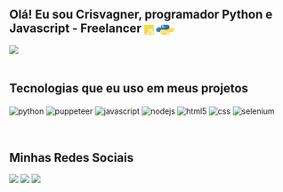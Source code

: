 ## Olá! Eu sou Crisvagner, programador Python e Javascript - Freelancer <img align="center" alt="cris-Js" height="18" width="18" src="https://raw.githubusercontent.com/devicons/devicon/master/icons/javascript/javascript-plain.svg"><img align="center" alt="cris-Python" height="22" width="40" src="https://raw.githubusercontent.com/devicons/devicon/master/icons/python/python-original.svg">

<div>
  <img height="220em" src="https://github-readme-stats.vercel.app/api?username=crisvagner&show_icons=true&theme=dracula&include_all_commits=false&count_private=true"/>
</div>

<br>

## Tecnologias que eu uso em meus projetos

<div style="display: inline_block">
  <img align="center" alt="python" src="https://img.shields.io/badge/Python-14354C?style=for-the-badge&logo=python&logoColor=white" /> <img align="center" alt="puppeteer" src="https://img.shields.io/badge/puppeteer-9146FF?style=for-the-badge&logo=puppeteer&logoColor=black" target="_blank"> <img align="center" alt="javascript" src="https://img.shields.io/badge/JavaScript-F7DF1E?style=for-the-badge&logo=javascript&logoColor=black" /> <img align="center" alt="nodejs" src="https://img.shields.io/badge/Node.js-43853D?style=for-the-badge&logo=node.js&logoColor=black" /> <img align="center" alt="html5" src="https://img.shields.io/badge/HTML5-E34F26?style=for-the-badge&logo=html5&logoColor=white" /> <img align="center" alt="css" src="https://img.shields.io/badge/CSS3-1572B6?style=for-the-badge&logo=css3&logoColor=white" /> <img align="center" alt="selenium" src="https://img.shields.io/badge/selenium-%23333?style=for-the-badge&logo=selenium&logoColor=white" target="_blank">
</div>

<br>
<br>

## Minhas Redes Sociais

<div>
    <a href = "mailto:crisvagnersd@gmail.com"><img src="https://img.shields.io/badge/-Gmail-%23333?style=for-the-badge&logo=gmail&logoColor=white" target="_blank"></a>
    <a href="https://www.linkedin.com/in/crisvagner" target="_blank"><img src="https://img.shields.io/badge/-LinkedIn-%230077B5?style=for-the-badge&logo=linkedin&logoColor=white" target="_blank"></a>
    <a href="https://instagram.com/eokrizz" target="_blank"><img src="https://img.shields.io/badge/-Instagram-%23E4405F?style=for-the-badge&logo=instagram&logoColor=white" target="_blank">
    </a>
</div>

<!-- ![Snake animation](https://github.com/crisvagner/crisvagner/blob/output/github-contribution-grid-snake.svg) -->
